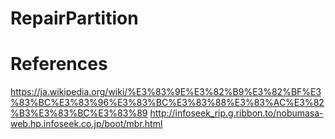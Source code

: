 # RepairPartition

# References
https://ja.wikipedia.org/wiki/%E3%83%9E%E3%82%B9%E3%82%BF%E3%83%BC%E3%83%96%E3%83%BC%E3%83%88%E3%83%AC%E3%82%B3%E3%83%BC%E3%83%89
http://infoseek_rip.g.ribbon.to/nobumasa-web.hp.infoseek.co.jp/boot/mbr.html


